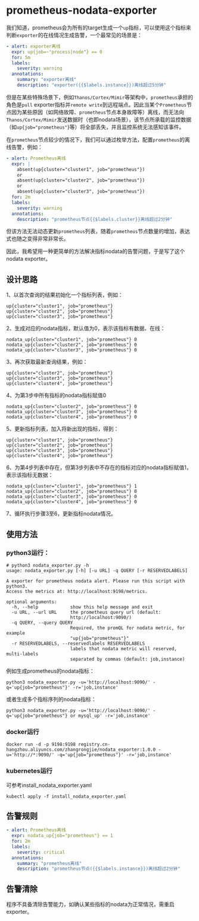 # prometheus-nodata-exporter
我们知道，prometheus会为所有的target生成一个`up`指标，可以使用这个指标来判断`exporter`的在线情况生成告警，一个最常见的场景是：
```yaml
- alert: exporter离线
  expr: up{job=~"process|node"} == 0
  for: 5m
  labels:
    severity: warning
  annotations:
    summary: "exporter离线"
    description: "exporter({{$labels.instance}})离线超过5分钟"
```
但是在某些特殊场景下，例如`Thanos/Cortex/Mimir`等架构中，`prometheus`承担的角色是`pull` exporter指标并`remote write`到远程端点。因此当某个`Prometheus`节点因为某些原因（如网络故障、`prometheus`节点本身故障等）离线，而无法向`Thanos/Cortex/Mimir`发送数据时（也即nodata场景），该节点所承载的监控数据（如`up{job="prometheus"`}等）将全部丢失，并且监控系统无法感知该事件。

在`prometheus`节点较少的情况下，我们可以通过枚举方法，配置`prometheus`的离线告警，例如：
```yaml
- alert: Prometheus离线
  expr: |
    absent(up{cluster="cluster1", job="prometheus"})
    or
    absent(up{cluster="cluster2", job="prometheus"})
    or
    absent(up{cluster="cluster3", job="prometheus"})
  for: 2m
  labels:
    severity: warning
  annotations:
    description: "prometheus节点{{$labels.cluster}}离线超过2分钟"
```
但该方法无法动态更新`prometheus`列表，随着`prometheus`节点数量的增加，表达式也随之变得非常非常长。

因此，我希望用一种更简单的方法解决指标nodata的告警问题，于是写了这个nodata exporter。

## 设计思路
1、以首次查询的结果初始化一个指标列表，例如：
```
up{cluster="cluster1", job="prometheus"}
up{cluster="cluster2", job="prometheus"}
up{cluster="cluster3", job="prometheus"}
```
2、生成对应的nodata指标，默认值为0，表示该指标有数据、在线：
```
nodata_up{cluster="cluster1", job="prometheus"} 0
nodata_up{cluster="cluster2", job="prometheus"} 0
nodata_up{cluster="cluster3", job="prometheus"} 0
```
3、再次获取最新查询结果，例如：
```
up{cluster="cluster2", job="prometheus"}
up{cluster="cluster3", job="prometheus"}
up{cluster="cluster4", job="prometheus"}
```
4、为第3步中所有指标的nodata指标赋值0
```
nodata_up{cluster="cluster2", job="prometheus"} 0
nodata_up{cluster="cluster3", job="prometheus"} 0
nodata_up{cluster="cluster4", job="prometheus"} 0
```
5、更新指标列表，加入将新出现的指标，得到：
```
up{cluster="cluster1", job="prometheus"}
up{cluster="cluster2", job="prometheus"}
up{cluster="cluster3", job="prometheus"}
up{cluster="cluster4", job="prometheus"}
```
6、为第4步列表中存在，但第3步列表中不存在的指标对应的nodata指标赋值1，表示该指标无数据：
```
nodata_up{cluster="cluster1", job="prometheus"} 1
nodata_up{cluster="cluster2", job="prometheus"} 0
nodata_up{cluster="cluster3", job="prometheus"} 0
nodata_up{cluster="cluster4", job="prometheus"} 0
```
7、循环执行步骤3至6，更新指标nodata情况。

## 使用方法
### python3运行：
```text
# python3 nodata_exporter.py -h
usage: nodata_exporter.py [-h] [-u URL] -q QUERY [-r RESERVEDLABELS]

A exporter for prometheus nodata alert. Please run this script with python3.
Access the metrics at: http://localhost:9198/metrics.

optional arguments:
  -h, --help            show this help message and exit
  -u URL, --url URL     the prometheus query url (default:
                        http://localhost:9090/)
  -q QUERY, --query QUERY
                        Required, the promQL for nodata metric, for example
                        "up{job="prometheus"}"
  -r RESERVEDLABELS, --reservedlabels RESERVEDLABELS
                        labels that nodata metric will reserved, multi-labels
                        separated by commas (default: job,instance)
```
例如生成prometheus的nodata指标：
```shell
python3 nodata_exporter.py -u='http://localhost:9090/' -q='up{job="prometheus"}' -r='job,instance'
```
或者生成多个指标序列的nodata指标：
```shell
python3 nodata_exporter.py -u='http://localhost:9090/' -q='up{job="prometheus"} or mysql_up' -r='job,instance'
```

### docker运行
```
docker run -d -p 9198:9198 registry.cn-hangzhou.aliyuncs.com/zhangrongjie/nodata_exporter:1.0.0 -u='http://*:9090/' -q='up{job="prometheus"}' -r='job,instance'
```
### kubernetes运行
可参考install_nodata_exporter.yaml
```
kubectl apply -f install_nodata_exporter.yaml
```
## 告警规则
```yaml
- alert: Prometheus离线
  expr: nodata_up{job="prometheus"} == 1
  for: 2m
  labels:
    severity: critical
  annotations:
    summary: "prometheus离线"
    description: "prometheus节点({{$labels.instance}})离线超过2分钟"
```
## 告警清除
程序不具备清除告警能力，如确认某些指标的nodata为正常情况，需重启exporter。